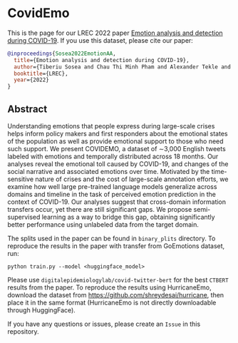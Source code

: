 # CovidEmo

This is the page for our LREC 2022 paper [Emotion analysis and detection during COVID-19](http://www.lrec-conf.org/proceedings/lrec2022/pdf/2022.lrec-1.750.pdf). If you use this dataset, please cite our paper:

```bibtex
@inproceedings{Sosea2022EmotionAA,
  title={Emotion analysis and detection during COVID-19},
  author={Tiberiu Sosea and Chau Thi Minh Pham and Alexander Tekle and Cornelia Caragea and Junyi Jessy Li},
  booktitle={LREC},
  year={2022}
}
```
## Abstract

Understanding emotions that people express during large-scale crises helps inform policy makers and first responders about
the emotional states of the population as well as provide emotional support to those who need such support. We present
COVIDEMO, a dataset of ∼3,000 English tweets labeled with emotions and temporally distributed across 18 months. Our
analyses reveal the emotional toll caused by COVID-19, and changes of the social narrative and associated emotions over
time. Motivated by the time-sensitive nature of crises and the cost of large-scale annotation efforts, we examine how well large
pre-trained language models generalize across domains and timeline in the task of perceived emotion prediction in the context
of COVID-19. Our analyses suggest that cross-domain information transfers occur, yet there are still significant gaps. We
propose semi-supervised learning as a way to bridge this gap, obtaining significantly better performance using unlabeled data
from the target domain.

The splits used in the paper can be found in `binary_plits` directory. To reproduce the results in the paper with transfer from GoEmotions dataset, run:

```
python train.py --model <huggingface_model>
```

Please use `digitalepidemiologylab/covid-twitter-bert` for the best `CTBERT` results from the paper. To reproduce the results using HurricaneEmo, download the dataset from https://github.com/shreydesai/hurricane, then place it in the same format (HurricaneEmo is not directly downloadable through HuggingFace). 

If you have any questions or issues, please create an `Issue` in this repository.
